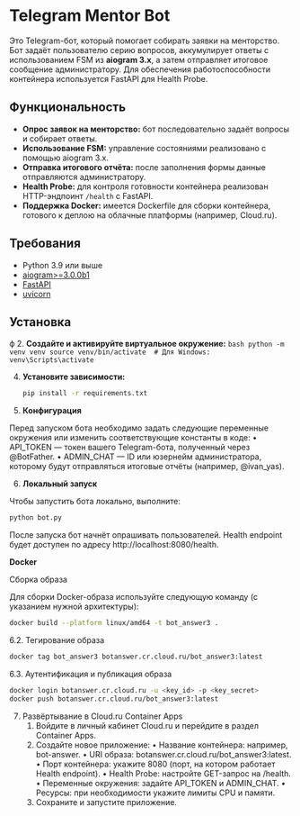 # Telegram Mentor Bot

Это Telegram-бот, который помогает собирать заявки на менторство. Бот задаёт пользователю серию вопросов, аккумулирует ответы с использованием FSM из **aiogram 3.x**, а затем отправляет итоговое сообщение администратору. Для обеспечения работоспособности контейнера используется FastAPI для Health Probe.

## Функциональность

- **Опрос заявок на менторство:** бот последовательно задаёт вопросы и собирает ответы.
- **Использование FSM:** управление состояниями реализовано с помощью aiogram 3.x.
- **Отправка итогового отчёта:** после заполнения формы данные отправляются администратору.
- **Health Probe:** для контроля готовности контейнера реализован HTTP-эндпоинт `/health` с FastAPI.
- **Поддержка Docker:** имеется Dockerfile для сборки контейнера, готового к деплою на облачные платформы (например, Cloud.ru).

## Требования

- Python 3.9 или выше
- [aiogram>=3.0.0b1](https://docs.aiogram.dev/)
- [FastAPI](https://fastapi.tiangolo.com/)
- [uvicorn](https://www.uvicorn.org/)

## Установка
ф
2. **Создайте и активируйте виртуальное окружение:**
    ```bash
   python -m venv venv source venv/bin/activate  # Для Windows: venv\Scripts\activate
    ```
    
4. **Установите зависимости:**
   ```bash
   pip install -r requirements.txt
   ```

5. **Конфигурация**

Перед запуском бота необходимо задать следующие переменные окружения или изменить соответствующие константы в коде:
	•	API_TOKEN — токен вашего Telegram-бота, полученный через @BotFather.
	•	ADMIN_CHAT — ID или юзернейм администратора, которому будут отправляться итоговые отчёты (например, @ivan_yas).

6. **Локальный запуск**

Чтобы запустить бота локально, выполните:
```bash 
python bot.py
```

После запуска бот начнёт опрашивать пользователей. Health endpoint будет доступен по адресу http://localhost:8080/health.

**Docker**

Сборка образа

Для сборки Docker-образа используйте следующую команду (с указанием нужной архитектуры):
```bash 
docker build --platform linux/amd64 -t bot_answer3 .
```
6.2. Тегирование образа
```bash
docker tag bot_answer3 botanswer.cr.cloud.ru/bot_answer3:latest
```
6.3. Аутентификация и публикация образа
```bash
docker login botanswer.cr.cloud.ru -u <key_id> -p <key_secret>
docker push botanswer.cr.cloud.ru/bot_answer3:latest
```
7. Развёртывание в Cloud.ru Container Apps
	1.	Войдите в личный кабинет Cloud.ru и перейдите в раздел Container Apps.
	2.	Создайте новое приложение:
	•	Название контейнера: например, bot-answer.
	•	URI образа: botanswer.cr.cloud.ru/bot_answer3:latest.
	•	Порт контейнера: укажите 8080 (порт, на котором работает Health endpoint).
	•	Health Probe: настройте GET-запрос на /health.
	•	Переменные окружения: задайте API_TOKEN и ADMIN_CHAT.
	•	Ресурсы: при необходимости укажите лимиты CPU и памяти.
	3.	Сохраните и запустите приложение.

